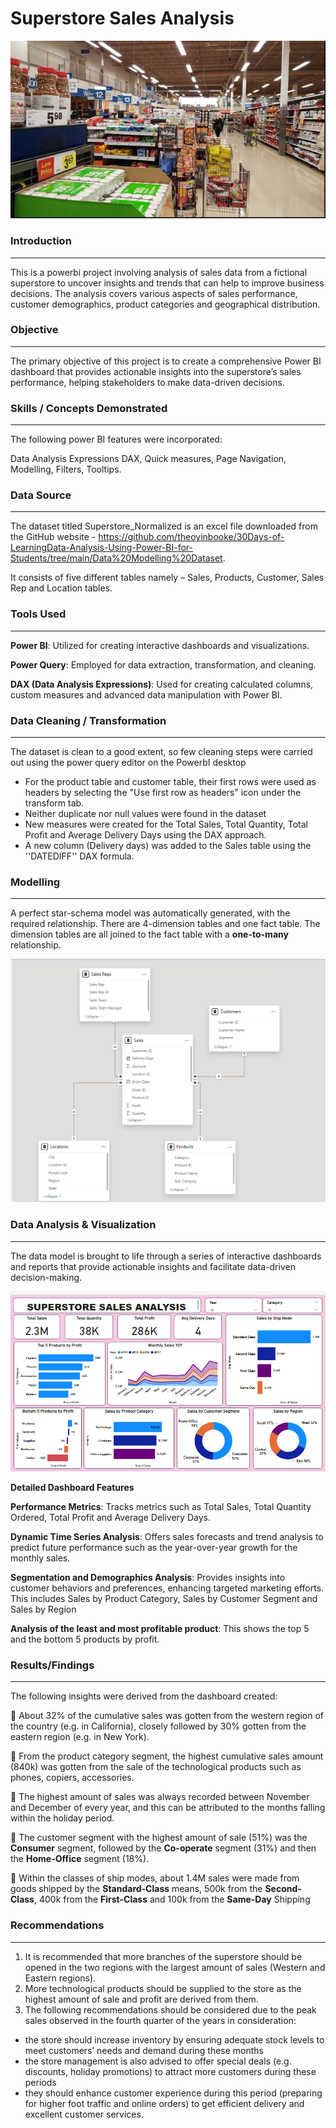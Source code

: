 # Superstore Sales Analysis

![](Superstore_Image.png)

### Introduction
---

This is a powerbi project involving analysis of sales data from a fictional superstore to uncover insights and trends that can help to improve business decisions. The analysis covers various aspects of sales performance, customer demographics, product categories and geographical distribution. 

### Objective
---

The primary objective of this project is to create a comprehensive Power BI dashboard that provides actionable insights into the superstore’s sales performance, helping stakeholders to make data-driven decisions.

### Skills / Concepts Demonstrated
---

The following power BI features were incorporated:

Data Analysis Expressions DAX, Quick measures, Page Navigation, Modelling, Filters, Tooltips.

### Data Source
---

The dataset titled Superstore_Normalized is an excel file downloaded from the GitHub website - https://github.com/theoyinbooke/30Days-of-LearningData-Analysis-Using-Power-BI-for-Students/tree/main/Data%20Modelling%20Dataset. 

It consists of five different tables namely – Sales, Products, Customer, Sales Rep and Location tables.

### Tools Used
---

**Power BI**: Utilized for creating interactive dashboards and visualizations.

**Power Query**: Employed for data extraction, transformation, and cleaning.

**DAX (Data Analysis Expressions)**: Used for creating calculated columns, custom measures and advanced data manipulation with Power BI.

### Data Cleaning / Transformation
---

The dataset is clean to a good extent, so few cleaning steps were carried out using the power query editor on the PowerbI desktop

- For the product table and customer table, their first rows were used as headers by selecting the "Use first row as headers" icon under the transform tab. 
- Neither duplicate nor null values were found in the dataset
- New measures were created for the Total Sales, Total Quantity, Total Profit and Average Delivery Days using the DAX approach. 
- A new column (Delivery days) was added to the Sales table using the ''DATEDIFF'' DAX formula.

### Modelling
---

A perfect star-schema model was automatically generated, with the required relationship. There are 4-dimension tables and one fact table. The dimension tables are all joined to the fact table with a **one-to-many** relationship.

![](Superstore_Model.png)

### Data Analysis & Visualization
---

The data model is brought to life through a series of interactive dashboards and reports that provide actionable insights and facilitate data-driven decision-making.

![](Superstore_Dashboard.png)

**Detailed Dashboard Features**

**Performance Metrics**: Tracks metrics such as Total Sales, Total Quantity Ordered, Total Profit and Average Delivery Days.

**Dynamic Time Series Analysis**: Offers sales forecasts and trend analysis to predict future performance such as the year-over-year growth for the monthly sales.

**Segmentation and Demographics Analysis**: Provides insights into customer behaviors and preferences, enhancing targeted marketing efforts. This includes Sales by Product Category, Sales by Customer Segment and Sales by Region

**Analysis of the least and most profitable product**: This shows the top 5 and the bottom 5 products by profit.

### Results/Findings
---

The following insights were derived from the dashboard created:

	About 32% of the cumulative sales was gotten from the western region of the country (e.g. in California), closely followed by 30% gotten from the eastern region (e.g. in New York).

	From the product category segment, the highest cumulative sales amount (840k) was gotten from the sale of the technological products such as phones, copiers, accessories.

	The highest amount of sales was always recorded between November and December of every year, and this can be attributed to the months falling within the holiday period.

	The customer segment with the highest amount of sale (51%) was the **Consumer** segment, followed by the **Co-operate** segment (31%) and then the **Home-Office** segment (18%).

	Within the classes of ship modes, about 1.4M sales were made from goods shipped by the **Standard-Class** means, 500k from the **Second-Class**, 400k from the **First-Class** and 100k from the **Same-Day** Shipping

### Recommendations
---

1.	It is recommended that more branches of the superstore should be opened in the two regions with the largest amount of sales (Western and Eastern regions).
2.	More technological products should be supplied to the store as the highest amount of sale and profit are derived from them. 
3.	The following recommendations should be considered due to the peak sales observed in the fourth quarter of the years in consideration:
- the store should increase inventory by ensuring adequate stock levels to meet customers’ needs and demand during these months 
- the store management is also advised to offer special deals (e.g. discounts, holiday promotions) to attract more customers during these periods 
- they should enhance customer experience during this period (preparing for higher foot traffic and online orders) to get efficient delivery and excellent customer services.










